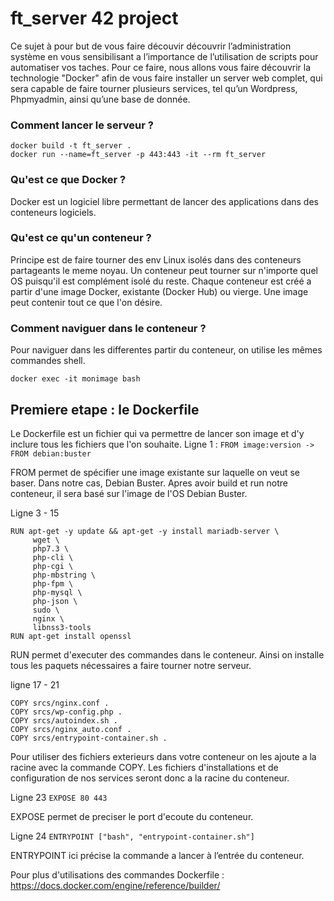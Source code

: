 # ft_server 42 project

Ce sujet à pour but de vous faire découvir découvrir l’administration système en vous
sensibilisant a l’importance de l’utilisation de scripts pour automatiser vos taches. Pour ce
faire, nous allons vous faire découvrir la technologie "Docker" afin de vous faire installer
un server web complet, qui sera capable de faire tourner plusieurs services, tel qu’un
Wordpress, Phpmyadmin, ainsi qu’une base de donnée.

### Comment lancer le serveur ? 

```
docker build -t ft_server . 
docker run --name=ft_server -p 443:443 -it --rm ft_server
```

### Qu'est ce que Docker ?

Docker est un logiciel libre permettant de lancer des applications dans des conteneurs logiciels. 

### Qu'est ce qu'un conteneur ?

Principe est de faire tourner des env Linux isolés dans des conteneurs partageants le meme noyau.
Un conteneur peut tourner sur n'importe quel OS puisqu'il est complément isolé du reste. 
Chaque conteneur est créé a partir d'une image Docker, existante (Docker Hub) ou vierge.
Une image peut contenir tout ce que l'on désire.

### Comment naviguer dans le conteneur ?

Pour naviguer dans les differentes partir du conteneur, on utilise les mêmes commandes shell.

``
docker exec -it monimage bash
``

## Premiere etape : le Dockerfile

Le Dockerfile est un fichier qui va permettre de lancer son image et d'y inclure tous les fichiers que l'on souhaite.
Ligne 1 : ``FROM image:version -> FROM debian:buster``

FROM permet de spécifier une image existante sur laquelle on veut se baser. Dans notre cas, Debian Buster.
Apres avoir build et run notre conteneur, il sera basé sur l'image de l'OS Debian Buster.

Ligne 3 - 15 
```
RUN apt-get -y update && apt-get -y install mariadb-server \
     wget \
     php7.3 \
     php-cli \
     php-cgi \
     php-mbstring \
     php-fpm \
     php-mysql \ 
     php-json \
     sudo \
     nginx \
     libnss3-tools
RUN apt-get install openssl
```

RUN permet d'executer des commandes dans le conteneur. Ainsi on installe tous les paquets nécessaires a faire tourner notre serveur.

ligne 17 - 21 
```
COPY srcs/nginx.conf .
COPY srcs/wp-config.php .
COPY srcs/autoindex.sh .
COPY srcs/nginx_auto.conf .
COPY srcs/entrypoint-container.sh .
```
              
Pour utiliser des fichiers exterieurs dans votre conteneur on les ajoute a la racine avec la commande COPY.
Les fichiers d'installations et de configuration de nos services seront donc a la racine du conteneur.

Ligne 23 ``EXPOSE 80 443``

EXPOSE permet de preciser le port d'ecoute du conteneur.

Ligne 24 ``ENTRYPOINT ["bash", "entrypoint-container.sh"]``

ENTRYPOINT ici précise la commande a lancer à l’entrée du conteneur. 

Pour plus d'utilisations des commandes Dockerfile : https://docs.docker.com/engine/reference/builder/






